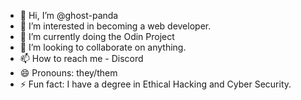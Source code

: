 - 👋 Hi, I’m @ghost-panda
- 👀 I’m interested in becoming a web developer.
- 🌱 I’m currently doing the Odin Project
- 💞️ I’m looking to collaborate on anything.
- 📫 How to reach me - Discord
- 😄 Pronouns: they/them
- ⚡ Fun fact: I have a degree in Ethical Hacking and Cyber Security.
  
<!---
ghost-panda/ghost-panda is a ✨ special ✨ repository because its `README.md` (this file) appears on your GitHub profile.
You can click the Preview link to take a look at your changes.
--->
